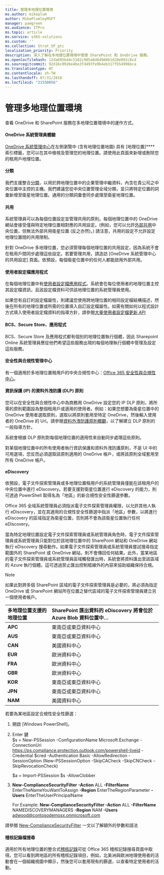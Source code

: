 ```yaml
---
title: 管理多地理位置環境
ms.author: mikeplum
author: MikePlumleyMSFT
manager: pamgreen
ms.audience: ITPro
ms.topic: article
ms.service: o365-solutions
ms.custom: ''
ms.collection: Strat_SP_gtc
localization_priority: Priority
description: 深入了解在多地理位置環境中管理 SharePoint 和 OneDrive 服務。
ms.openlocfilehash: 12da695b44c5102c985a8d64960b1d20e092c8cd
ms.sourcegitcommit: 92d16c0926e4be3fd493fe9b4eb317fb54996bca
ms.translationtype: HT
ms.contentlocale: zh-TW
ms.lasthandoff: 07/31/2018
ms.locfileid: "21550056"
---
```

# <a name="administering-a-multi-geo-environment"></a>管理多地理位置環境

查看 OneDrive 和 SharePoint 服務在多地理位置環境中的運作方式。

#### <a name="onedrive-administrator-experience"></a>OneDrive 系統管理員體驗

[OneDrive 系統管理中心](https://admin.onedrive.com)在左側瀏覽中 (含有地理位置地圖) 具有 [地理位置]**** 索引標籤，您可以在其中檢視及管理您的地理位置。請使用此頁面來新增或刪除您的租用戶地理位置。

#### <a name="taxonomy"></a>分類

我們支援整合[分類](https://support.office.com/article/A180FA28-6405-4679-9EC3-81D2028C4EFC)，以用於跨地理位置中的企業管理中繼資料，內含在貴公司之中央位置中主控的主機。我們建議您從中央位置管理全域分類，並只將特定位置的詞彙新增至衛星地理位置。通用的分類詞彙會同步處理至衛星地理位置。

#### <a name="sharing"></a>共用

系統管理員可以為每個位置設定並管理共用的原則。每個地理位置中的 OneDrive 網站會接受僅與特定地理位置相對應的共用設定。(例如，您可以允許[外部共用](https://support.office.com/article/C8A462EB-0723-4B0B-8D0A-70FEAFE4BE85)中央位置，但無法外部共用衛星位置 (反之亦然)。) 請注意，共用的設定不允許設定地理位置間的共用限制。

針對 OneDrive 多地理位置，您必須管理每個地理位置的共用設定，因為系統不會在租用戶間同步處理這些設定。若要管理共用，請造訪 [OneDrive 系統管理中心的共用設定] [](https://admin.onedrive.com/?v=SharingSettings)頁面。依預設，每個衛星位置中的任何人都能啟用外部共用。

#### <a name="user-profile-application"></a>使用者設定檔應用程式

在每個地理位置中有[使用者設定檔應用程式](https://support.office.com/article/494bec9c-6654-41f0-920f-f7f937ea9723)。系統會在每位使用者的地理位置主控其設定檔資訊，且該設定檔資料可供該地理位置的系統管理員使用。

如果您有自訂的設定檔屬性，則建議您使用跨地理位置的相同設定檔結構描述，然後在所有的地理位置或所需的位置填入自訂設定檔屬性。如需有關如何以程式設計方式填入使用者設定檔資料的指導方針，請參閱[大量使用者設定檔更新 API](https://docs.microsoft.com/zh-TW/sharepoint/dev/solution-guidance/bulk-user-profile-update-api-for-sharepoint-online)

#### <a name="bcs-secure-store-apps"></a>BCS、Secure Store、應用程式

BCS、Secure Store 及應用程式都有個別的地理位置執行個體，因此 Sharepoint Online 系統管理員應從他們希望這些服務出現的每個地理執行個體中管理及設定這些服務。

#### <a name="security-and-compliance-admin-center"></a>安全性與合規性管理中心

有一個適用於多地理位置租用戶的中央合規性中心：[Office 365 安全性與合規性中心](https://protection.office.com/?rfr=AdminCenter\#/homepage)。

#### <a name="information-protection-ip-data-loss-prevention-dlp-policy"></a>資訊保護 (IP) 的資料外洩防護 (DLP) 原則

您可以在安全性與合規性中心中為商務用 OneDrive 設定您的 IP DLP 原則，將所需的原則範圍設為整個租用戶或適用的使用者。例如：如果您想要為衛星位置中的 OneDrive 使用者選取原則，選取以將原則套用至特定 OneDrive，然後輸入使用者的 OneDrive 的 Url。請參閱[資料外洩防護原則概觀](https://support.office.com/article/1966b2a7-d1e2-4d92-ab61-42efbb137f5e)，以了解建立 DLP 原則的一般指導方針。

系統會根據 DLP 原則對每個地理位置的適用性來自動同步處理這些原則。

對某個地理位置中的所有使用者執行資訊保護和資料外洩防護原則，不是 UI 中的可用選項，您反而必須選取該原則適用的 OneDrive 帳戶，或將該原則全域套用至所有 OneDrive 帳戶。

#### <a name="ediscovery"></a>eDiscovery 

依預設，電子文件探索管理員或多地理位置租用戶的系統管理員僅能在該租用戶的中央位置中進行 eDiscovery。若要支援對衛星位置進行 eDiscovery 的能力，則可透過 PowerShell 取得名為「地區」的新合規性安全性篩選參數。

Office 365 全域系統管理員必須指派電子文件探索管理員權限，以允許其他人執行 eDiscovery，並在其適用的合規性安全性篩選中指派「地區」參數，以將進行 eDiscovery 的區域指定為衛星位置，否則將不會為該衛星位置執行任何 eDiscovery。

當為特定地理位置設定電子文件探索管理員或系統管理員角色時，電子文件探索管理員或系統管理員只能對位於該地理位置中的 SharePoint 網站和 OneDrive 網站執行 eDiscovery 搜尋動作。如果電子文件探索管理員或系統管理員嘗試搜尋指定範圍外的 SharePoint 或 OneDrive 網站，則不會傳回任何結果。此外，當某地區的電子文件探索管理員或系統管理員區域觸發匯出時，系統會將資料匯出至該區域的 Azure 執行個體。這可透過禁止匯出控制框線外的內容來協助組織保持合規。

> [!NOTE]
> 如果此對跨多個 SharePoint 區域的電子文件探索管理員是必要的，將必須為指定 OneDrive 或 SharePoint 網站所在位置之替代區域的電子文件探索管理員建立另一個使用者帳戶。

<table>
<thead>
<tr class="header">
<th align="left"><strong>多地理位置支援的地理位置</strong></th>
<th align="left"><strong>SharePoint 匯出資料的 eDiscovery 將會位於 Azure Blob 資料位置中…</strong></th>
</tr>
</thead>
<tbody>
<tr class="odd">
<td align="left"><strong>APC</strong></td>
<td align="left">東南亞或東亞資料中心</td>
</tr>
<tr class="odd">
<td align="left"><strong>AUS</strong></td>
<td align="left">東南亞或東亞資料中心</td>
</tr>
<tr class="even">
<td align="left"><strong>CAN</strong></td>
<td align="left">美國資料中心</td>
</tr>
<tr class="even">
<td align="left"><strong>EUR</strong></td>
<td align="left">歐洲資料中心</td>
</tr>
<tr class="odd">
<td align="left"><strong>FRA</strong></td>
<td align="left">歐洲資料中心</td>
</tr>
<tr class="odd">
<td align="left"><strong>GBR</strong></td>
<td align="left">歐洲資料中心</td>
</tr>
<tr class="even">
<td align="left"><strong>KOR</strong></td>
<td align="left">東南亞或東亞資料中心</td>
</tr>
<tr class="even">
<td align="left"><strong>JPN</strong></td>
<td align="left">東南亞或東亞資料中心</td>
</tr>
<tr class="odd">
<td align="left"><strong>NAM</strong></td>
<td align="left">美國資料中心</td>
</tr>
</tbody>
</table>

若要為某地區設定合規性安全性篩選：

1.  開啟 [Windows PowerShell]。

2.  Enter 鍵  
    $s = New-PSSession -ConfigurationName Microsoft.Exchange -ConnectionUri <https://ps.compliance.protection.outlook.com/powershell-liveid> -Credential $cred -Authentication Basic -AllowRedirection -SessionOption (New-PSSessionOption -SkipCACheck -SkipCNCheck -SkipRevocationCheck)

    $a = Import-PSSession $s -AllowClobber  

3.  **New-ComplianceSecurityFilter** **-Action** ALL **-FilterName** EnterTheNameYouWantToAssign **-Region** EnterTheRegionParameter **-Users** EnterTheUserPrincipalName

    For Example: **New-ComplianceSecurityFilter -Action** ALL **-FilterName** NAMEDISCOVERYMANAGERS **-Region** NAM **-Users** adwood@contosodemosx.onmicrosoft.com

請參閱 [New-ComplianceSecurityFilter](https://technet.microsoft.com/library/mt210915(v=exchg.160).aspx) 一文以了解額外的參數和語法

#### <a name="audit-log-search"></a>稽核記錄檔搜尋

適用於所有地理位置的整合式[稽核記錄](https://support.office.com/article/0d4d0f35-390b-4518-800e-0c7ec95e946c)可從 Office 365 稽核記錄搜尋頁面中取得。您可以看到跨地區的所有稽核記錄項目，例如，北美洲與歐洲地理使用者的活動會在一個組織視圖中顯示，然後您可以套用現有的篩選，以查看特定使用者的活動。
